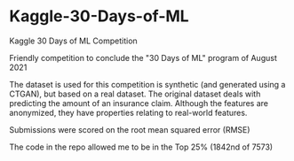 # Kaggle-30-Days-of-ML
Kaggle 30 Days of ML Competition

Friendly competition to conclude the "30 Days of ML" program of August 2021

The dataset is used for this competition is synthetic (and generated using a CTGAN), but based on a real dataset. 
The original dataset deals with predicting the amount of an insurance claim. Although the features are anonymized, they have properties relating to real-world features.

Submissions were scored on the root mean squared error (RMSE)

The code in the repo allowed me to be in the Top 25% (1842nd of 7573)

